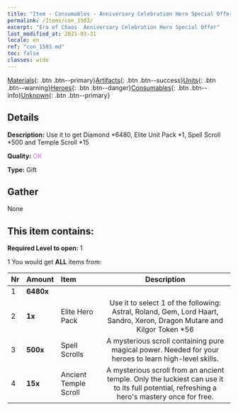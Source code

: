 ```yaml
---
title: "Item - Consumables - Anniversary Celebration Hero Special Offer"
permalink: /Items/con_1503/
excerpt: "Era of Chaos  Anniversary Celebration Hero Special Offer"
last_modified_at: 2021-03-31
locale: en
ref: "con_1503.md"
toc: false
classes: wide
---
```

 [Materials](/Items/){: .btn .btn--primary}[Artifacts](/Items/Artifacts/){: .btn .btn--success}[Units](/Items/Units/){: .btn .btn--warning}[Heroes](/Items/Heroes/){: .btn .btn--danger}[Consumables](/Items/Consumables/){: .btn .btn--info}[Unknown](/Items/Unknown/){: .btn .btn--primary}

## Details
 **Description:** Use it to get Diamond *6480, Elite Unit Pack *1, Spell Scroll *500 and Temple Scroll *15

 **Quality:** <span style="color: #DA70D6">OK</span>

 **Type:** Gift

## Gather

  None

## This item contains:

 **Required Level to open:** 1

 1 You would get **ALL** items  from:

  | Nr | Amount |     Item    | Description |
  |:---|:-------|:------------|:-----------:|
  | 1 |  **6480x** | <i class="fas fa-gem"/> |  | 
  | 2 |  **1x** | Elite Hero Pack | Use it to select 1 of the following: Astral, Roland, Gem, Lord Haart, Sandro, Xeron, Dragon Mutare and Kilgor Token *56  | 
  | 3 |  **500x** | Spell Scrolls | A mysterious scroll containing pure magical power. Needed for your heroes to learn high-level skills.  | 
  | 4 |  **15x** | Ancient Temple Scroll | A mysterious scroll from an ancient temple. Only the luckiest can use it to its full potential, refreshing a hero's mastery once for free.  | 
